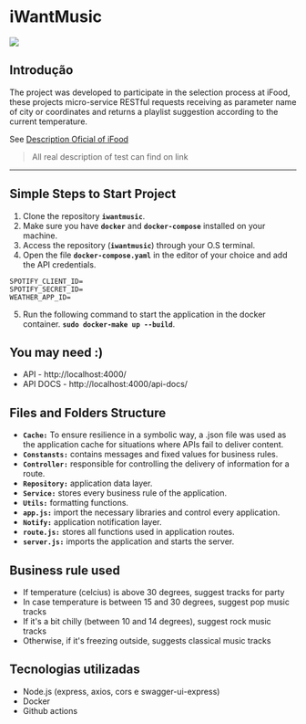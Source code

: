 # iWantMusic

![](https://github.com/JeffersonGibin/iwantmusic/workflows/iWantMusic/badge.svg)

## Introdução

The project was developed to participate in the selection process at iFood, these projects micro-service RESTful requests receiving as parameter name of city or coordinates and returns a playlist suggestion according to the current temperature.

See [Description Oficial of iFood](https://github.com/ifood/ifood-backend-advanced-test)
> All real description of test can find on link

----
## Simple Steps to Start Project
1. Clone the repository **`iwantmusic`**.
2. Make sure you have **`docker`** and **`docker-compose`** installed on your machine.
3. Access the repository (**`iwantmusic`**) through your O.S terminal.
4. Open the file **`docker-compose.yaml`** in the editor of your choice and add the API credentials.

```shell
SPOTIFY_CLIENT_ID=
SPOTIFY_SECRET_ID=
WEATHER_APP_ID=
```
5. Run the following command to start the application in the docker container. **`sudo docker-make up --build`**.

## You may need :)

* API - http://localhost:4000/
* API DOCS - http://localhost:4000/api-docs/

## Files and Folders Structure

* **`Cache:`**  To ensure resilience in a symbolic way, a .json file was used as the application cache for situations where APIs fail to deliver content.
* **`Constansts:`** contains messages and fixed values for business rules.
* **`Controller:`** responsible for controlling the delivery of information for a route.
* **`Repository:`** application data layer.
* **`Service:`** stores every business rule of the application.
* **`Utils:`**  formatting functions.
* **`app.js:`** import the necessary libraries and control every application.
* **`Notify:`** application notification layer.
* **`route.js:`** stores all functions used in application routes.
* **`server.js:`** imports the application and starts the server.

## Business rule used

* If temperature (celcius) is above 30 degrees, suggest tracks for party
* In case temperature is between 15 and 30 degrees, suggest pop music tracks
* If it's a bit chilly (between 10 and 14 degrees), suggest rock music tracks
* Otherwise, if it's freezing outside, suggests classical music tracks


## Tecnologias utilizadas

- Node.js (express, axios, cors e swagger-ui-express)
- Docker
- Github actions
